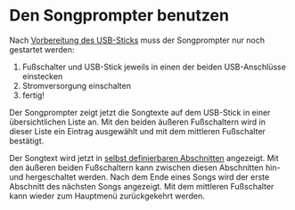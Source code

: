 # Den Songprompter benutzen

Nach [Vorbereitung des USB-Sticks](/howto-songtexte) muss der Songprompter nur noch gestartet werden: 

1. Fußschalter und USB-Stick jeweils in einen der beiden USB-Anschlüsse einstecken
2. Stromversorgung einschalten
3. fertig! 

Der Songprompter zeigt jetzt die Songtexte auf dem USB-Stick in einer übersichtlichen Liste an. Mit den beiden äußeren Fußschaltern wird in dieser Liste ein Eintrag ausgewählt und mit dem mittleren Fußschalter bestätigt.

Der Songtext wird jetzt in [selbst definierbaren Abschnitten](/howto-songtexte) angezeigt. Mit den äußeren beiden Fußschaltern kann zwischen diesen Abschnitten hin- und hergeschaltet werden. Nach dem Ende eines Songs wird der erste Abschnitt des nächsten Songs angezeigt. Mit dem mittleren Fußschalter kann wieder zum Hauptmenü zurückgekehrt werden.
